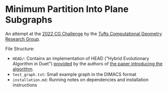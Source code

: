 # Minimum Partition Into Plane Subgraphs
An attempt at the [2022 CG Challenge](https://cgshop.ibr.cs.tu-bs.de/competition/cg-shop-2022/#problem-description)
by the [Tufts Computational Geometry Research Group](http://www.cs.tufts.edu/research/geometry/).

File Structure:
- `HEAD/`: Contains an implementation of HEAD ("Hybrid Evolutionary Algorithm in Duet") [provided](https://github.com/graphcoloring/HEAD) by the authors of [the paper introducing the algorithm](https://link.springer.com/article/10.1007/s10732-017-9354-9).
- `test_graph.txt`: Small example graph in the DIMACS format
- `installation.md`: Running notes on dependencies and installation instructions
